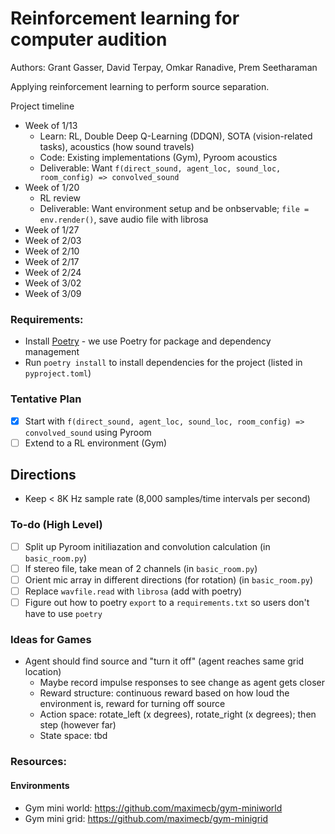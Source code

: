 # Reinforcement learning for computer audition

Authors: Grant Gasser, David Terpay, Omkar Ranadive, Prem Seetharaman

Applying reinforcement learning to perform source separation.

Project timeline
- Week of 1/13
  - Learn: RL, Double Deep Q-Learning (DDQN), SOTA (vision-related tasks), acoustics (how sound travels)
  - Code: Existing implementations (Gym), Pyroom acoustics
  - Deliverable: Want `f(direct_sound, agent_loc, sound_loc, room_config) => convolved_sound`
- Week of 1/20
  - RL review 
  - Deliverable: Want environment setup and be onbservable; `file = env.render()`, save audio file with librosa
- Week of 1/27
- Week of 2/03
- Week of 2/10
- Week of 2/17
- Week of 2/24
- Week of 3/02
- Week of 3/09

### Requirements:
* Install [Poetry](https://python-poetry.org/docs/#installation) - we use Poetry for package and dependency management
* Run `poetry install` to install dependencies for the project (listed in `pyproject.toml`)

### Tentative Plan
- [X] Start with `f(direct_sound, agent_loc, sound_loc, room_config) => convolved_sound` using Pyroom
- [ ] Extend to a RL environment (Gym)

## Directions
- Keep < 8K Hz sample rate (8,000 samples/time intervals per second)

### To-do (High Level)
- [ ] Split up Pyroom initiliazation and convolution calculation (in `basic_room.py`)
- [ ] If stereo file, take mean of 2 channels (in `basic_room.py`)
- [ ] Orient mic array in different directions (for rotation) (in `basic_room.py`)
- [ ] Replace `wavfile.read` with `librosa` (add with poetry)
- [ ] Figure out how to poetry `export` to a `requirements.txt` so users don't have to use `poetry`

### Ideas for Games
* Agent should find source and "turn it off" (agent reaches same grid location)
    - Maybe record impulse responses to see change as agent gets closer
    - Reward structure: continuous reward based on how loud the environment is, reward for turning off source
    - Action space: rotate_left (x degrees), rotate_right (x degrees); then step (however far)
    - State space: tbd

### Resources: 
#### Environments
* Gym mini world: https://github.com/maximecb/gym-miniworld
* Gym mini grid: https://github.com/maximecb/gym-minigrid
